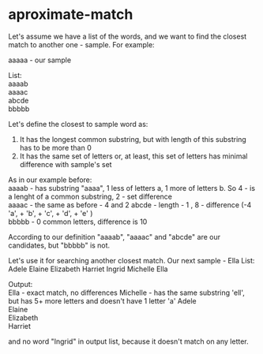 # aproximate-match

Let's assume we have a list of the words, and we want to find the closest match to another one - sample.
For example:  

aaaaa - our sample 

List:  
aaaab  
aaaac  
abcde  
bbbbb  


Let's define the closest to sample word as:
1. It has the longest common substring, but with length of this substring has to be more than 0
2. It has the same set of letters or, at least, this set of letters has minimal difference with sample's set

As in our example before:  
aaaab  - has substring "aaaa", 1 less of letters a, 1 more of letters b. So 4 - is a lenght of a common substring, 2 - set difference  
aaaac  - the same as before - 4 and 2
abcde  - length - 1 , 8 - difference (-4 'a', + 'b', + 'c', + 'd', + 'e' )  
bbbbb  - 0 common letters, difference is 10

According to our definition "aaaab", "aaaac" and "abcde" are our candidates, but "bbbbb" is not.

Let's use it for searching another closest match.
Our next sample - Ella
List: Adele Elaine Elizabeth Harriet Ingrid Michelle Ella

Output:  
Ella      - exact match, no differences
Michelle  - has the same substring 'ell', but has 5+ more letters and doesn't have 1 letter 'a' 
Adele  
Elaine  
Elizabeth  
Harriet  

and no word "Ingrid" in output list, because it doesn't match on any letter.



